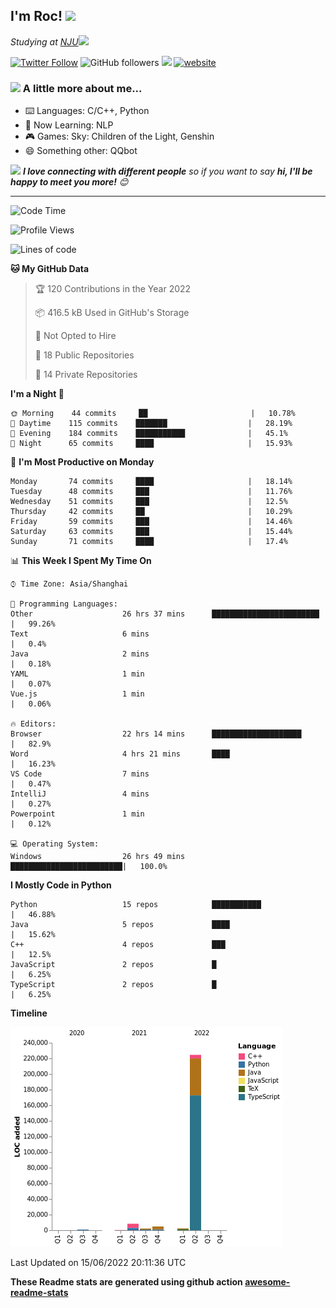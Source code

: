 <!-- <img align='right' src="https://media.giphy.com/media/M9gbBd9nbDrOTu1Mqx/giphy.gif" width="230"> -->
<h2>I'm Roc! <img src="https://media.giphy.com/media/12oufCB0MyZ1Go/giphy.gif" width="50"></h2>
<p><em>Studying at <a href="http://www.nju.edu.cn">NJU</a><img src="https://media.giphy.com/media/WUlplcMpOCEmTGBtBW/giphy.gif" width="50"> 
</em></p>

[![Twitter Follow](https://img.shields.io/twitter/follow/Roc78862980?label=Follow)](https://twitter.com/intent/follow?screen_name=Roc78862980)
![GitHub followers](https://img.shields.io/github/followers/roc136?label=Follow&style=social)
![](https://visitor-badge.glitch.me/badge?page_id=Roc136.Roc136)
[![website](https://img.shields.io/badge/Website-46a2f1.svg?&style=flat-square&logo=Google-Chrome&logoColor=white&link=https://blog.roc136.top)](https://blog.roc136.top)
<!-- ![Waka Readme](https://github.com/anmol098/anmol098/workflows/Waka%20Readme/badge.svg) -->
<!-- [![Linkedin: anmol](https://img.shields.io/badge/-anmol-blue?style=flat-square&logo=Linkedin&logoColor=white&link=https://www.linkedin.com/in/anmol-p-singh/)](https://www.linkedin.com/in/anmol-p-singh/) -->

### <img src="https://media.giphy.com/media/VgCDAzcKvsR6OM0uWg/giphy.gif" width="50"> A little more about me...  

- ⌨️ Languages: C/C++, Python
- 🌱 Now Learning: NLP
- 🎮 Games: Sky: Children of the Light, Genshin
- 😄 Something other: QQbot

<img src="https://media.giphy.com/media/LnQjpWaON8nhr21vNW/giphy.gif" width="60"> <em><b>I love connecting with different people</b> so if you want to say <b>hi, I'll be happy to meet you more!</b> 😊</em>

---
<!--START_SECTION:waka-->
![Code Time](http://img.shields.io/badge/Code%20Time-0%20secs-blue)

![Profile Views](http://img.shields.io/badge/Profile%20Views-0-blue)

![Lines of code](https://img.shields.io/badge/From%20Hello%20World%20I%27ve%20Written-243%20Thousand%20lines%20of%20code-blue)

**🐱 My GitHub Data** 

> 🏆 120 Contributions in the Year 2022
 > 
> 📦 416.5 kB Used in GitHub's Storage 
 > 
> 🚫 Not Opted to Hire
 > 
> 📜 18 Public Repositories 
 > 
> 🔑 14 Private Repositories  
 > 
**I'm a Night 🦉** 

```text
🌞 Morning    44 commits     ██                       |   10.78% 
🌆 Daytime    115 commits    ███████                  |   28.19% 
🌃 Evening    184 commits    ███████████              |   45.1% 
🌙 Night      65 commits     ████                     |   15.93%

```
📅 **I'm Most Productive on Monday** 

```text
Monday       74 commits     ████                     |   18.14% 
Tuesday      48 commits     ███                      |   11.76% 
Wednesday    51 commits     ███                      |   12.5% 
Thursday     42 commits     ██                       |   10.29% 
Friday       59 commits     ███                      |   14.46% 
Saturday     63 commits     ███                      |   15.44% 
Sunday       71 commits     ████                     |   17.4%

```


📊 **This Week I Spent My Time On** 

```text
⌚︎ Time Zone: Asia/Shanghai

💬 Programming Languages: 
Other                    26 hrs 37 mins      ████████████████████████ |   99.26% 
Text                     6 mins                                       |   0.4% 
Java                     2 mins                                       |   0.18% 
YAML                     1 min                                        |   0.07% 
Vue.js                   1 min                                        |   0.06%

🔥 Editors: 
Browser                  22 hrs 14 mins      ████████████████████     |   82.9% 
Word                     4 hrs 21 mins       ████                     |   16.23% 
VS Code                  7 mins                                       |   0.47% 
IntelliJ                 4 mins                                       |   0.27% 
Powerpoint               1 min                                        |   0.12%

💻 Operating System: 
Windows                  26 hrs 49 mins      █████████████████████████|   100.0%

```

**I Mostly Code in Python** 

```text
Python                   15 repos            ███████████              |   46.88% 
Java                     5 repos             ████                     |   15.62% 
C++                      4 repos             ███                      |   12.5% 
JavaScript               2 repos             █                        |   6.25% 
TypeScript               2 repos             █                        |   6.25%

```


**Timeline**

![Chart not found](https://raw.githubusercontent.com/Roc136/Roc136/master/charts/bar_graph.png) 


 Last Updated on 15/06/2022 20:11:36 UTC
<!--END_SECTION:waka-->

**These Readme stats are generated using github action [awesome-readme-stats](https://github.com/Roc136/waka-readme-stats)**
